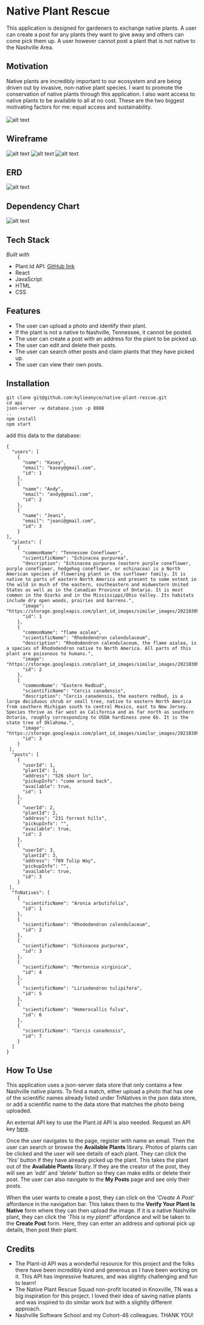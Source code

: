 # Native Plant Rescue
This application is designed for gardeners to exchange native plants. A user can create a post for any plants they want to give away and others can come pick them up. A user however cannot post a plant that is not native to the Nashville Area.

## Motivation
Native plants are incredibly important to our ecosystem and are being driven out by invasive, non-native plant species. I want to promote the conservation of native plants through this application. I also want access to native plants to be available to all at no cost. These are the two biggest motivating factors for me: equal access and sustainability. 
<br></br>
![alt text](src/images/landingPage.png)

## Wireframe
![alt text](src/images/wireframe1.png)
![alt text](src/images/wireframe2.png)
![alt text](src/images/wireframe3.png)

## ERD
![alt text](src/images/erd.png)

## Dependency Chart
![alt text](src/images/dependencyChart.png)

## Tech Stack
*Built with*
 - Plant.Id API: [GitHub link](https://github.com/Plant-id/Plant-id-API)
 - React
 - JavaScript
 - HTML
 - CSS

## Features
- The user can upload a photo and identify their plant.
- If the plant is not a native to Nashville, Tennessee, it cannot be posted.
- The user can create a post with an address for the plant to be picked up.
- The user can edit and delete their posts.
- The user can search other posts and claim plants that they have picked up.
- The user can view their own posts.

## Installation
```
git clone git@github.com:kylieanyce/native-plant-rescue.git
cd api
json-server -w database.json -p 8088
..
npm install
npm start
```
add this data to the database:
```
{
  "users": [
    {
      "name": "Kasey",
      "email": "kasey@gmail.com",
      "id": 1
    },
    {
      "name": "Andy",
      "email": "andy@gmail.com",
      "id": 2
    },
    {
      "name": "Jeani",
      "email": "jeani@gmail.com",
      "id": 3
    }
],
  "plants": [
    {
      "commonName": "Tennessee Coneflower",
      "scientificName": "Echinacea purpurea",
      "description": "Echinacea purpurea (eastern purple coneflower, purple coneflower, hedgehog coneflower, or echinacea) is a North American species of flowering plant in the sunflower family. It is native to parts of eastern North America and present to some extent in the wild in much of the eastern, southeastern and midwestern United States as well as in the Canadian Province of Ontario. It is most common in the Ozarks and in the Mississippi/Ohio Valley. Its habitats include dry open woods, prairies and barrens.",
      "image": "https://storage.googleapis.com/plant_id_images/similar_images/20210309.efnB4/images/2f5/f103e268d9b4ae6f0233c48d81630.jpg",
      "id": 1
    },
    {
      "commonName": "flame azalea",
      "scientificName": "Rhododendron calendulaceum",
      "description": "Rhododendron calendulaceum, the flame azalea, is a species of Rhododendron native to North America. All parts of this plant are poisonous to humans.",
      "image": "https://storage.googleapis.com/plant_id_images/similar_images/20210309.efnB4/images/975/73997c7d8defd76f1768cb9def346.jpg",
      "id": 2
    },
    {
      "commonName": "Eastern Redbud",
      "scientificName": "Cercis canadensis",
      "description": "Cercis canadensis, the eastern redbud, is a large deciduous shrub or small tree, native to eastern North America from southern Michigan south to central Mexico, east to New Jersey. Species thrive as far west as California and as far north as southern Ontario, roughly corresponding to USDA hardiness zone 6b. It is the state tree of Oklahoma.",
      "image": "https://storage.googleapis.com/plant_id_images/similar_images/20210309.efnB4/images/64a/c58d81a376d40b012e64aca3aba72.jpg",
      "id": 3
    }
 ],
  "posts": [
    {
      "userId": 1,
      "plantId": 1,
      "address": "526 short ln",
      "pickupInfo": "come around back",
      "available": true,
      "id": 1
    },
    {
      "userId": 2,
      "plantId": 2,
      "address": "231 forrest hills",
      "pickupInfo": "",
      "available": true,
      "id": 2
    },
    {
      "userId": 3,
      "plantId": 3,
      "address": "789 Tulip Way",
      "pickupInfo": "",
      "available": true,
      "id": 3
    }
 ],
  "TnNatives": [
    {
      "scientificName": "Aronia arbutifolia",
      "id": 1
    },
    {
      "scientificName": "Rhododendron calendulaceum",
      "id": 2
    },
    {
      "scientificName": "Echinacea purpurea",
      "id": 3
    },
    {
      "scientificName": "Mertensia virginica",
      "id": 4
    },
    {
      "scientificName": "Liriodendron tulipifera",
      "id": 5
    },
    {
      "scientificName": "Hemerocallis fulva",
      "id": 6
    },
    {
      "scientificName": "Cercis canadensis",
      "id": 7
    }
  ]
}
```

## How To Use
This application uses a json-server data store that only contains a few Nashville native plants. To find a match, either upload a photo that has one of the scientific names already listed under TnNatives in the json data store, or add a scientific name to the data store that matches the photo being uploaded. 

An external API key to use the Plant.id API is also needed. Request an API key [here](https://web.plant.id/plant-identification-api/).

Once the user navigates to the page, register with name an email. Then the user can search or browse the **Available Plants** library. Photos of plants can be clicked and the user will see details of each plant. They can click the *'Yes'* button if they have already picked up the plant. This takes the plant out of the **Available Plants** library. If they are the creator of the post, they will see an *'edit'* and *'delete'* button so they can make edits or delete their post. The user can also navigate to the **My Posts** page and see only their posts.

When the user wants to create a post, they can click on the *'Create A Post'* affordance in the navigation bar. This takes them to the **Verify Your Plant Is Native** form where they can then upload the image. If it is a native Nashville plant, they can click the *'This is my plant!'* affordance and will be taken to the **Create Post** form. Here, they can enter an address and optional pick up details, then post their plant. 

## Credits
- The Plant-id API was a wonderful resource for this project and the folks there have been incredibly kind and generous as I have been working on it. This API has impressive features, and was slightly challenging and fun to learn!
- The Native Plant Rescue Squad non-profit located in Knoxville, TN was a big inspiration for this project. I loved their idea of saving native plants and was inspired to do similar work but with a slightly different approach.
- Nashville Software School and my Cohort-46 colleagues. THANK YOU!